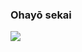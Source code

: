 ### Ohayō sekai

<picture>
  <source
    srcset="https://github-readme-stats.vercel.app/api?username=Wkyouma&show_icons=true&theme=dark"
    media="(prefers-color-scheme: dark)"
  />
  <source
    srcset="https://github-readme-stats.vercel.app/api?username=Wkyouma&show_icons=true"
    media="(prefers-color-scheme: green), (prefers-color-scheme: no-preference)"
  />
  <img src="https://github-readme-stats.vercel.app/api?username=Wkyouma&show_icons=true" />
</picture>
